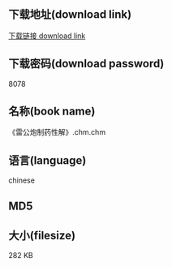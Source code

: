 ## 下载地址(download link)
[下载链接 download link](https://tutu365.netlify.app/?s=%E3%80%8A%E9%9B%B7%E5%85%AC%E7%82%AE%E5%88%B6%E8%8D%AF%E6%80%A7%E8%A7%A3%E3%80%8B.chm)

## 下载密码(download password)
8078

## 名称(book name)
《雷公炮制药性解》.chm.chm

## 语言(language)
chinese

## MD5


## 大小(filesize)
282 KB
